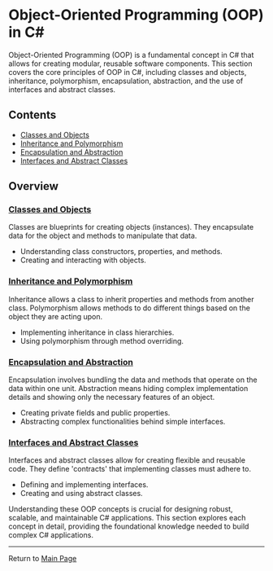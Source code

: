 # Object-Oriented Programming (OOP) in C#

Object-Oriented Programming (OOP) is a fundamental concept in C# that allows for creating modular, reusable software components. This section covers the core principles of OOP in C#, including classes and objects, inheritance, polymorphism, encapsulation, abstraction, and the use of interfaces and abstract classes.

## Contents

- [Classes and Objects](#Classes_and_Objects.md)
- [Inheritance and Polymorphism](#Inheritance_and_Polymorphism.md)
- [Encapsulation and Abstraction](#Encapsulation_and_Abstraction.md)
- [Interfaces and Abstract Classes](#Interfaces_and_Abstract_Classes.md)

## Overview

### [Classes and Objects](./Classes_and_Objects.md)

Classes are blueprints for creating objects (instances). They encapsulate data for the object and methods to manipulate that data.

- Understanding class constructors, properties, and methods.
- Creating and interacting with objects.

### [Inheritance and Polymorphism](./Inheritance_and_Polymorphism.md)

Inheritance allows a class to inherit properties and methods from another class. Polymorphism allows methods to do different things based on the object they are acting upon.

- Implementing inheritance in class hierarchies.
- Using polymorphism through method overriding.

### [Encapsulation and Abstraction](./Encapsulation_and_Abstraction.md)

Encapsulation involves bundling the data and methods that operate on the data within one unit. Abstraction means hiding complex implementation details and showing only the necessary features of an object.

- Creating private fields and public properties.
- Abstracting complex functionalities behind simple interfaces.

### [Interfaces and Abstract Classes](./Interfaces_and_Abstract_Classes.md)

Interfaces and abstract classes allow for creating flexible and reusable code. They define 'contracts' that implementing classes must adhere to.

- Defining and implementing interfaces.
- Creating and using abstract classes.

Understanding these OOP concepts is crucial for designing robust, scalable, and maintainable C# applications. This section explores each concept in detail, providing the foundational knowledge needed to build complex C# applications.

---

Return to [Main Page](/README.md)
